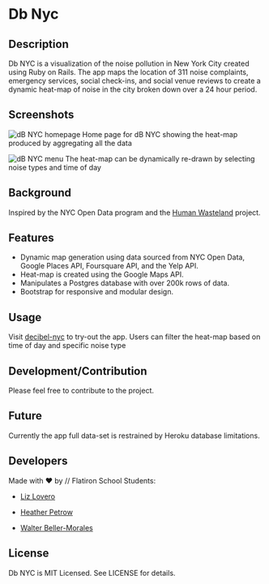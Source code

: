 # Db Nyc

## Description

Db NYC is a visualization of the noise pollution in New York City created using Ruby on Rails. The app maps the location of 311 noise complaints, emergency services, social check-ins, and social venue reviews to create a dynamic heat-map of noise in the city broken down over a 24 hour period. 

## Screenshots

![dB NYC homepage](screenshots/decibel-nyc-homepage.png "Home page for dB NYC showing the heat-map produced by aggregating all the data")
Home page for dB NYC showing the heat-map produced by aggregating all the data

![dB NYC menu](screenshots/decibel-nyc-menu.png "The heat-map can be dynamically re-drawn by selecting noise types and time of day")
The heat-map can be dynamically re-drawn by selecting noise types and time of day


## Background

Inspired by the NYC Open Data program and the [Human Wasteland](http://jennz0r.github.io/wasteland/#) project. 

## Features

+ Dynamic map generation using data sourced from NYC Open Data, Google Places API, Foursquare API, and the Yelp API.
+ Heat-map is created using the Google Maps API.
+ Manipulates a Postgres database with over 200k rows of data.
+ Bootstrap for responsive and modular design.

## Usage

Visit [decibel-nyc](https://decibel-nyc.herokuapp.com/) to try-out the app. Users can filter the heat-map based on time of day and specific noise type

## Development/Contribution

Please feel free to contribute to the project. 

## Future

Currently the app full data-set is restrained by Heroku database limitations.  

## Developers

Made with &hearts; by // Flatiron School Students:

- [Liz Lovero](https://github.com/lizlove)

- [Heather Petrow](https://github.com/hpetrow)

- [Walter Beller-Morales](https://github.com/walterbm)

## License

Db NYC is MIT Licensed. See LICENSE for details.
